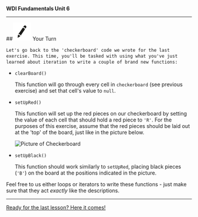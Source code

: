 **WDI Fundamentals Unit 6**

---

##![Your Turn](../assets/exercise.png) Your Turn

    Let's go back to the 'checkerboard' code we wrote for the last exercise. This time, you'll be tasked with using what you've just learned about iteration to write a couple of brand new functions:

* `clearBoard()`

    This function will go through every cell in `checkerboard` (see previous exercise) and set that cell's value to `null`.

* `setUpRed()`

    This function will set up the red pieces on our checkerboard by setting the value of each cell that should hold a red piece to `'R'`. For the purposes of this exercise, assume that the red pieces should be laid out at the 'top' of the board, just like in the picture below.

    ![Picture of Checkerboard](http://www.maniacworld.com/Checkers/checkers.jpg)

* `setUpBlack()`

    This function should work similarly to `setUpRed`, placing black pieces (`'B'`) on the board at the positions indicated in the picture.

Feel free to us either loops or iterators to write these functions - just make sure that they act *exactly* like the descriptions.

---

[Ready for the last lesson? Here it comes!](08_lesson.md)
